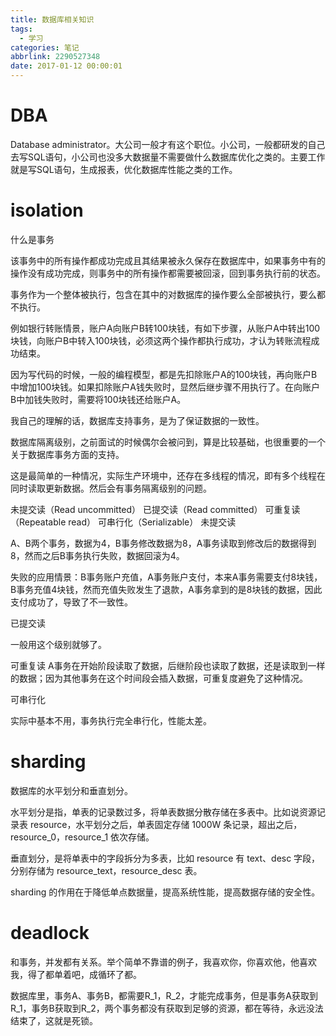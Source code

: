 ```yaml
---
title: 数据库相关知识
tags:
  - 学习
categories: 笔记
abbrlink: 2290527348
date: 2017-01-12 00:00:01
---
```


# DBA

Database administrator。大公司一般才有这个职位。小公司，一般都研发的自己去写SQL语句，小公司也没多大数据量不需要做什么数据库优化之类的。主要工作就是写SQL语句，生成报表，优化数据库性能之类的工作。

# isolation

什么是事务

该事务中的所有操作都成功完成且其结果被永久保存在数据库中，如果事务中有的操作没有成功完成，则事务中的所有操作都需要被回滚，回到事务执行前的状态。

事务作为一个整体被执行，包含在其中的对数据库的操作要么全部被执行，要么都不执行。

例如银行转账情景，账户A向账户B转100块钱，有如下步骤，从账户A中转出100块钱，向账户B中转入100块钱，必须这两个操作都执行成功，才认为转账流程成功结束。

因为写代码的时候，一般的编程模型，都是先扣除账户A的100块钱，再向账户B中增加100块钱。如果扣除账户A钱失败时，显然后继步骤不用执行了。在向账户B中加钱失败时，需要将100块钱还给账户A。

我自己的理解的话，数据库支持事务，是为了保证数据的一致性。

数据库隔离级别，之前面试的时候偶尔会被问到，算是比较基础，也很重要的一个关于数据库事务方面的支持。

这是最简单的一种情况，实际生产环境中，还存在多线程的情况，即有多个线程在同时读取更新数据。然后会有事务隔离级别的问题。

未提交读（Read uncommitted）
已提交读（Read committed）
可重复读（Repeatable read）
可串行化（Serializable）
未提交读

A、B两个事务，数据为4，B事务修改数据为8，A事务读取到修改后的数据得到8，然而之后B事务执行失败，数据回滚为4。

失败的应用情景：B事务账户充值，A事务账户支付，本来A事务需要支付8块钱，B事务充值4块钱，然而充值失败发生了退款，A事务拿到的是8块钱的数据，因此支付成功了，导致了不一致性。

已提交读

一般用这个级别就够了。

可重复读
A事务在开始阶段读取了数据，后继阶段也读取了数据，还是读取到一样的数据；因为其他事务在这个时间段会插入数据，可重复度避免了这种情况。

可串行化

实际中基本不用，事务执行完全串行化，性能太差。

# sharding

数据库的水平划分和垂直划分。

水平划分是指，单表的记录数过多，将单表数据分散存储在多表中。比如说资源记录表 resource，水平划分之后，单表固定存储 1000W 条记录，超出之后，resource_0，resource_1 依次存储。

垂直划分，是将单表中的字段拆分为多表，比如 resource 有 text、desc 字段，分别存储为 resource_text，resource_desc 表。

sharding 的作用在于降低单点数据量，提高系统性能，提高数据存储的安全性。

# deadlock

和事务，并发都有关系。举个简单不靠谱的例子，我喜欢你，你喜欢他，他喜欢我，得了都单着吧，成循环了都。

数据库里，事务A、事务B，都需要R_1，R_2，才能完成事务，但是事务A获取到R_1，事务B获取到R_2，两个事务都没有获取到足够的资源，都在等待，永远没法结束了，这就是死锁。
